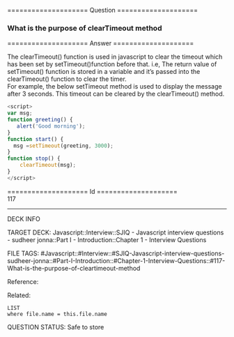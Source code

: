 ==================== Question ====================  

### What is the purpose of clearTimeout method  

==================== Answer ====================  

The clearTimeout() function is used in javascript to clear the timeout which has
been set by setTimeout()function before that. i.e, The return value of
setTimeout() function is stored in a variable and it’s passed into the
clearTimeout() function to clear the timer.  
For example, the below setTimeout method is used to display the message after 3
seconds. This timeout can be cleared by the clearTimeout() method.

```javascript
<script>
var msg;
function greeting() {
   alert('Good morning');
}
function start() {
  msg =setTimeout(greeting, 3000);
}
function stop() {
    clearTimeout(msg);
}
</script>
```

==================== Id ====================  
117

---

DECK INFO

TARGET DECK: Javascript::Interview::SJIQ - Javascript interview questions - sudheer jonna::Part I - Introduction::Chapter 1 - Interview Questions

FILE TAGS: #Javascript::#Interview::#SJIQ-Javascript-interview-questions-sudheer-jonna::#Part-I-Introduction::#Chapter-1-Interview-Questions::#117-What-is-the-purpose-of-cleartimeout-method

Reference:

Related:

```dataview
LIST
where file.name = this.file.name
```

QUESTION STATUS: Safe to store
